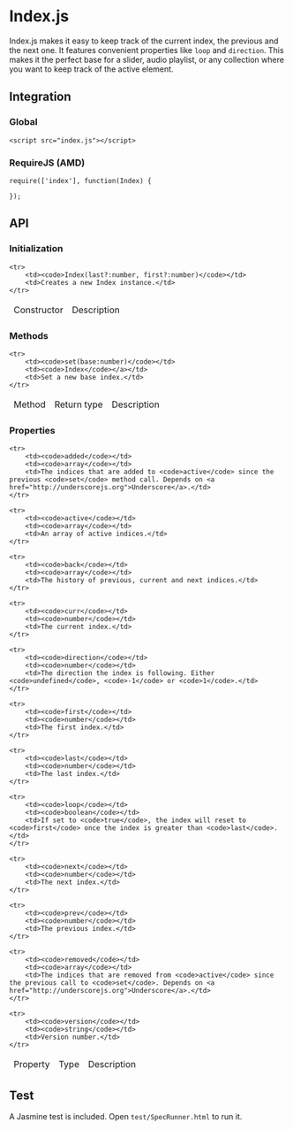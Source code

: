 <h1>Index.js</h1>

<p>Index.js makes it easy to keep track of the current index, the previous and the next one. It features convenient properties like <code>loop</code> and <code>direction</code>. This makes it the perfect base for a slider, audio playlist, or any collection where you want to keep track of the active element.</p>

<h2>Integration</h2>

<h3>Global</h3>

<pre><code>&lt;script src=&quot;index.js&quot;&gt;&lt;/script&gt;</code></pre>

<h3>RequireJS (AMD)</h3>

<pre><code>require(['index'], function(Index) {

});</code></pre>

<h2>API</h2>

<h3>Initialization</h3>

<table>
	<thead>
		<tr>
			<td>Constructor</td>
			<td>Description</td>
		</tr>
	</thead>
	
	<tr>
		<td><code>Index(last?:number, first?:number)</code></td>
		<td>Creates a new Index instance.</td>
	</tr>
</table>

<h3>Methods</h3>

<table>
	<thead>
		<tr>
			<td>Method</td>
			<td>Return type</td>
			<td>Description</td>
		</tr>
	</thead>
	
	<tr>
		<td><code>set(base:number)</code></td>
		<td><code>Index</code></a></td>
		<td>Set a new base index.</td>
	</tr>
</table>

<h3>Properties</h3>

<table>
	<thead>
		<tr>
			<td>Property</td>
			<td>Type</td>
			<td>Description</td>
		</tr>
	</thead>
	
	<tr>
		<td><code>added</code></td>
		<td><code>array</code></td>
		<td>The indices that are added to <code>active</code> since the previous <code>set</code> method call. Depends on <a href="http://underscorejs.org">Underscore</a>.</td>
	</tr>
				
	<tr>
		<td><code>active</code></td>
		<td><code>array</code></td>
		<td>An array of active indices.</td>
	</tr>
	
	<tr>
		<td><code>back</code></td>
		<td><code>array</code></td>
		<td>The history of previous, current and next indices.</td>
	</tr>
						
	<tr>
		<td><code>curr</code></td>
		<td><code>number</code></td>
		<td>The current index.</td>
	</tr>
	
	<tr>
		<td><code>direction</code></td>
		<td><code>number</code></td>
		<td>The direction the index is following. Either <code>undefined</code>, <code>-1</code> or <code>1</code>.</td>
	</tr>
						
	<tr>
		<td><code>first</code></td>
		<td><code>number</code></td>
		<td>The first index.</td>
	</tr>
						
	<tr>
		<td><code>last</code></td>
		<td><code>number</code></td>
		<td>The last index.</td>
	</tr>
						
	<tr>
		<td><code>loop</code></td>
		<td><code>boolean</code></td>
		<td>If set to <code>true</code>, the index will reset to <code>first</code> once the index is greater than <code>last</code>.</td>
	</tr>
	
	<tr>
		<td><code>next</code></td>
		<td><code>number</code></td>
		<td>The next index.</td>
	</tr>
	
	<tr>
		<td><code>prev</code></td>
		<td><code>number</code></td>
		<td>The previous index.</td>
	</tr>
	
	<tr>
		<td><code>removed</code></td>
		<td><code>array</code></td>
		<td>The indices that are removed from <code>active</code> since the previous call to <code>set</code>. Depends on <a href="http://underscorejs.org">Underscore</a>.</td>
	</tr>
	
	<tr>
		<td><code>version</code></td>
		<td><code>string</code></td>
		<td>Version number.</td>
	</tr>
</table>

<h2>Test</h2>

<p>A Jasmine test is included. Open <code>test/SpecRunner.html</code> to run it.</p>